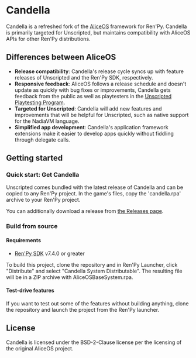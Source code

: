 # Candella

Candella is a refreshed fork of the [AliceOS](https://aliceos.app) framework for Ren'Py. Candella is primarily targeted for Unscripted, but maintains compatibility with AliceOS APIs for other Ren'Py distributions.

## Differences between AliceOS

- **Release compatibility**: Candella's release cycle syncs up with feature releases of Unscripted and the Ren'Py SDK, respectively.
- **Responsive feedback**: AliceOS follows a release schedule and doesn't update as quickly with bug fixes or improvements, Candella gets feedback from the public as well as playtesters in the [Unscripted Playtesting Program][uvn-beta].
- **Targeted for Unscripted**: Candella will add new features and improvements that will be helpful for Unscripted, such as native support for the NadiaVM language.
- **Simplified app development**: Candella's application framework extensions make it easier to develop apps quickly without fiddling through delegate calls.

## Getting started

### Quick start: Get Candella

Unscripted comes bundled with the latest release of Candella and can be copied to any Ren'Py project. In the game's files, copy the 'candella.rpa' archive to your Ren'Py project.

You can additionally download a release from [the Releases page][releases].

### Build from source

#### Requirements
- [Ren'Py SDK][renpy] v7.4.0 or greater

To build this project, clone the repository and in Ren'Py Launcher, click "Distribute" and select "Candella System Distributable". The resulting file will be in a ZIP archive with AliceOSBaseSystem.rpa.

#### Test-drive features

If you want to test out some of the features without building anything, clone the repository and launch the project from the Ren'Py launcher.

## License

Candella is licensed under the BSD-2-Clause license per the licensing of the original AliceOS project.

<!-- Links -->

[releases]: https://github.com/UnscriptedVN/candella/releases/
[uvn-beta]: https://beta.unscriptedvn.dev
[renpy]: https://renpy.org